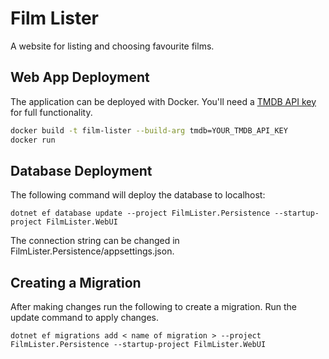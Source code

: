 # Film Lister

A website for listing and choosing favourite films.

## Web App Deployment

The application can be deployed with Docker. You'll need a [TMDB API key](https://developers.themoviedb.org/3/getting-started/introduction) for full functionality.
```bash
docker build -t film-lister --build-arg tmdb=YOUR_TMDB_API_KEY 
docker run 
```

## Database Deployment

The following command will deploy the database to localhost:
```
dotnet ef database update --project FilmLister.Persistence --startup-project FilmLister.WebUI
```
The connection string can be changed in FilmLister.Persistence/appsettings.json.

## Creating a Migration

After making changes run the following to create a migration. Run the update command to apply changes.
```
dotnet ef migrations add < name of migration > --project FilmLister.Persistence --startup-project FilmLister.WebUI
```

